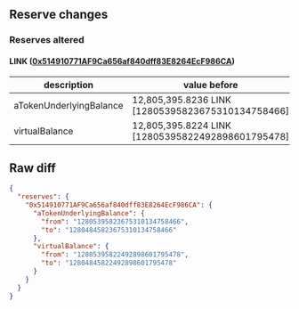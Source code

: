 ## Reserve changes

### Reserves altered

#### LINK ([0x514910771AF9Ca656af840dff83E8264EcF986CA](https://etherscan.io/address/0x514910771AF9Ca656af840dff83E8264EcF986CA))

| description | value before | value after |
| --- | --- | --- |
| aTokenUnderlyingBalance | 12,805,395.8236 LINK [12805395823675310134758466] | 12,804,845.8236 LINK [12804845823675310134758466] |
| virtualBalance | 12,805,395.8224 LINK [12805395822492898601795478] | 12,804,845.8224 LINK [12804845822492898601795478] |


## Raw diff

```json
{
  "reserves": {
    "0x514910771AF9Ca656af840dff83E8264EcF986CA": {
      "aTokenUnderlyingBalance": {
        "from": "12805395823675310134758466",
        "to": "12804845823675310134758466"
      },
      "virtualBalance": {
        "from": "12805395822492898601795478",
        "to": "12804845822492898601795478"
      }
    }
  }
}
```
